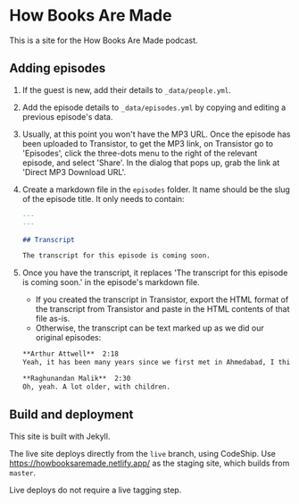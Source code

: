 # How Books Are Made

This is a site for the How Books Are Made podcast.

## Adding episodes

1. If the guest is new, add their details to `_data/people.yml`.
1. Add the episode details to `_data/episodes.yml` by copying and editing a previous episode's data.
1. Usually, at this point you won't have the MP3 URL. Once the episode has been uploaded to Transistor, to get the MP3 link, on Transistor go to 'Episodes', click the three-dots menu to the right of the relevant episode, and select 'Share'. In the dialog that pops up, grab the link at 'Direct MP3 Download URL'.
1. Create a markdown file in the `episodes` folder. It name should be the slug of the episode title. It only needs to contain:

   ```markdown
   ---
   ---

   ## Transcript

   The transcript for this episode is coming soon.
   ```
1. Once you have the transcript, it replaces 'The transcript for this episode is coming soon.' in the episode's markdown file.
   - If you created the transcript in Transistor, export the HTML format of the transcript from Transistor and paste in the HTML contents of that file as-is.
   - Otherwise, the transcript can be text marked up as we did our original episodes:

   ```md
   **Arthur Attwell**  2:18
   Yeah, it has been many years since we first met in Ahmedabad, I think, and then Cape Town, but we haven't actually caught up for a long time. That's great. I think we're both a bit older.

   **Raghunandan Malik**  2:30
   Oh, yeah. A lot older, with children.
   ```

## Build and deployment

This site is built with Jekyll.

The live site deploys directly from the `live` branch, using CodeShip. Use https://howbooksaremade.netlify.app/ as the staging site, which builds from `master`.

Live deploys do not require a live tagging step.
